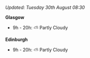 *Updated: Tuesday 30th August 08:30*

**Glasgow**

* 9h - 20h: :partly_sunny: Partly Cloudy

**Edinburgh**

* 9h - 20h: :partly_sunny: Partly Cloudy
